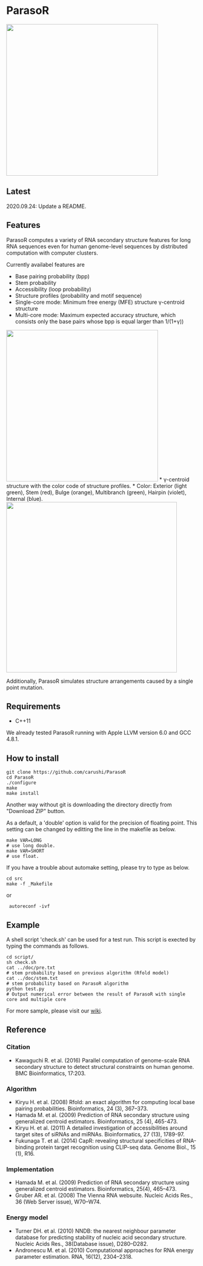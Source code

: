 # ParasoR

<img src="https://dl.dropboxusercontent.com/s/7i8w2o8n610cbid/logo.png?dl=0" width="400">
<!--
https://drive.google.com/host/1pI5Dc1I9Jvpn1PCnq6OHysD3zZfkmuWq/logo.png" width="400"> -->

## Latest
2020.09.24: Update a README.

## Features 
ParasoR computes a variety of RNA secondary structure features for long RNA sequences even for human genome-level sequences by distributed computation with computer clusters.

Currently availabel features are
* Base pairing probability (bpp)
* Stem probability
* Accessibility (loop probability)
* Structure profiles (probability and motif sequence)
* Single-core mode: Minimum free energy (MFE) structure γ-centroid structure
*  Multi-core mode: Maximum expected accuracy structure, which consists only the base pairs whose bpp is equal larger than 1/(1+γ))


<img src="https://dl.dropboxusercontent.com/s/eflcjpjwjpn8p6h/stem.png?dl=0" width="400">
* γ-centroid structure with the color code of structure profiles.
	* Color: Exterior (light green), Stem (red), Bulge (orange), Multibranch (green), Hairpin (violet), Internal (blue).

<img src="https://dl.dropboxusercontent.com/s/tt9mssuilnuz5fx/prof.png?dl=0" width="450">

Additionally, ParasoR simulates structure arrangements caused by a single point mutation.

## Requirements

* C++11

We already tested ParasoR running with Apple LLVM version 6.0 and GCC 4.8.1.

## How to install

```
git clone https://github.com/carushi/ParasoR
cd ParasoR
./configure
make
make install
```

Another way without git is downloading the directory directly from "Download ZIP" button.

As a default, a 'double' option is valid for the precision of floating point.
This setting can be changed by editting the line in the makefile as below.

```
make VAR=LONG
# use long double.
make VAR=SHORT
# use float.
```

If you have a trouble about automake setting, please try to type as below.

```
cd src
make -f _Makefile
```
or

```
 autoreconf -ivf
```

## Example
A shell script 'check.sh' can be used for a test run.
This script is exected by typing the commands as follows.

```
cd script/
sh check.sh
cat ../doc/pre.txt
# stem probability based on previous algorithm (Rfold model)
cat ../doc/stem.txt
# stem probability based on ParasoR algorithm
python test.py
# Output numerical error between the result of ParasoR with single core and multiple core
```

For more sample, please visit our <a href="https://github.com/carushi/ParasoR/wiki">wiki</a>.

## Reference

### Citation
* Kawaguchi R. et al. (2016) Parallel computation of genome-scale RNA secondary structure to detect structural constraints on human genome. BMC Bioinformatics, 17:203.  

### Algorithm
* Kiryu H. et al. (2008) Rfold: an exact algorithm for computing local base pairing probabilities. Bioinformatics, 24 (3), 367–373.
* Hamada M. et al. (2009) Prediction of RNA secondary structure using generalized centroid estimators. Bioinformatics, 25 (4), 465-473.
* Kiryu H. et al. (2011) A detailed investigation of accessibilities around target sites of siRNAs and miRNAs. Bioinformatics, 27 (13), 1789-97.
* Fukunaga T. et al. (2014) CapR: revealing structural specificities of RNA-binding protein target recognition using CLIP-seq data. Genome Biol., 15 (1), R16.


### Implementation

* Hamada M. et al. (2009) Prediction of RNA secondary structure using generalized centroid estimators. Bioinformatics, 25(4), 465–473.
* Gruber AR. et al. (2008) The Vienna RNA websuite. Nucleic Acids Res., 36 (Web Server issue), W70–W74.

### Energy model

* Turner DH. et al. (2010) NNDB: the nearest neighbour parameter database for predicting stability of nucleic acid secondary structure. Nucleic Acids Res., 38(Database issue), D280–D282.
* Andronescu M. et al. (2010) Computational approaches for RNA energy parameter estimation. RNA, 16(12), 2304–2318.
